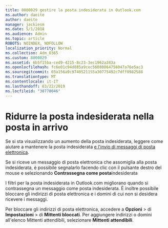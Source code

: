 ```yaml
---
title: 8000029 gestire la posta indesiderata in Outlook.com
ms.author: daeite
author: daeite
manager: jackiesm
ms.date: 5/1/2018
ms.audience: Admin
ms.topic: article
ROBOTS: NOINDEX, NOFOLLOW
localization_priority: Normal
ms.collection: Adm_O365
ms.custom: 8000029
ms.assetid: 6b5f15ba-ced9-4215-8c23-3ec1962a283a
ms.openlocfilehash: fc6e01c94d885a9cec56080864756047a76e5ac3
ms.sourcegitcommit: 03a156a9c9740521155a30775492c7dff0982588
ms.translationtype: MT
ms.contentlocale: it-IT
ms.lasthandoff: 03/22/2019
ms.locfileid: "30778046"
---
```

# <a name="reduce-junk-email-in-your-inbox"></a>Ridurre la posta indesiderata nella posta in arrivo

Se si sta visualizzando un aumento della posta indesiderata, leggere come aiutare a mantenere la posta indesiderata [e l'invio di messaggi di posta elettronica](https://go.microsoft.com/fwlink/p/?linkid=873140).
  
Se si riceve un messaggio di posta elettronica che assomiglia alla posta indesiderata, è possibile segnalarlo facendo clic con il pulsante destro del mouse e selezionando **Contrassegna come posta**indesiderata 
  
I filtri per la posta indesiderata in Outlook.com migliorano quando si contrassegna un messaggio come posta indesiderata. È inoltre possibile bloccare gli indirizzi di posta elettronica e i domini di cui non si desidera ricevere i messaggi.
  
Per bloccare gli indirizzi di posta elettronica, accedere a **Opzioni** \> di **Impostazioni** \> di **Mittenti bloccati**. Per aggiungere indirizzi o domini all'elenco Mittenti attendibili, selezionare **Mittenti attendibili**. 
  

